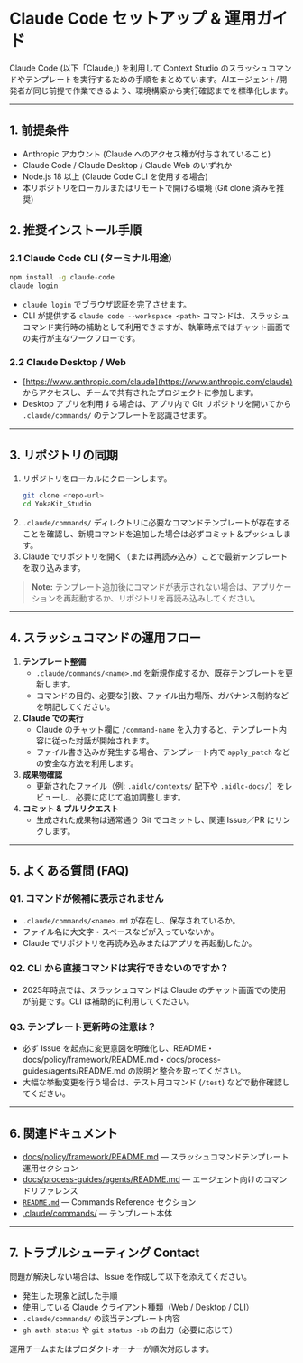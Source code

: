 # Claude Code セットアップ & 運用ガイド

Claude Code (以下「Claude」) を利用して Context Studio のスラッシュコマンドやテンプレートを実行するための手順をまとめています。AIエージェント/開発者が同じ前提で作業できるよう、環境構築から実行確認までを標準化します。

---

## 1. 前提条件
- Anthropic アカウント (Claude へのアクセス権が付与されていること)
- Claude Code / Claude Desktop / Claude Web のいずれか
- Node.js 18 以上 (Claude Code CLI を使用する場合)
- 本リポジトリをローカルまたはリモートで開ける環境 (Git clone 済みを推奨)

## 2. 推奨インストール手順

### 2.1 Claude Code CLI (ターミナル用途)
```bash
npm install -g claude-code
claude login
```
- `claude login` でブラウザ認証を完了させます。
- CLI が提供する `claude code --workspace <path>` コマンドは、スラッシュコマンド実行時の補助として利用できますが、執筆時点ではチャット画面での実行が主なワークフローです。

### 2.2 Claude Desktop / Web
- [https://www.anthropic.com/claude](https://www.anthropic.com/claude) からアクセスし、チームで共有されたプロジェクトに参加します。
- Desktop アプリを利用する場合は、アプリ内で Git リポジトリを開いてから `.claude/commands/` のテンプレートを認識させます。

---

## 3. リポジトリの同期

1. リポジトリをローカルにクローンします。  
   ```bash
   git clone <repo-url>
   cd YokaKit_Studio
   ```
2. `.claude/commands/` ディレクトリに必要なコマンドテンプレートが存在することを確認し、新規コマンドを追加した場合は必ずコミット＆プッシュします。
3. Claude でリポジトリを開く（または再読み込み）ことで最新テンプレートを取り込みます。

> **Note:** テンプレート追加後にコマンドが表示されない場合は、アプリケーションを再起動するか、リポジトリを再読み込みしてください。

---

## 4. スラッシュコマンドの運用フロー

1. **テンプレート整備**  
   - `.claude/commands/<name>.md` を新規作成するか、既存テンプレートを更新します。
   - コマンドの目的、必要な引数、ファイル出力場所、ガバナンス制約などを明記してください。
2. **Claude での実行**  
   - Claude のチャット欄に `/command-name` を入力すると、テンプレート内容に従った対話が開始されます。
   - ファイル書き込みが発生する場合、テンプレート内で `apply_patch` などの安全な方法を利用します。
3. **成果物確認**  
   - 更新されたファイル（例: `.aidlc/contexts/` 配下や `.aidlc-docs/`）をレビューし、必要に応じて追加調整します。
4. **コミット & プルリクエスト**  
   - 生成された成果物は通常通り Git でコミットし、関連 Issue／PR にリンクします。

---

## 5. よくある質問 (FAQ)

### Q1. コマンドが候補に表示されません
- `.claude/commands/<name>.md` が存在し、保存されているか。
- ファイル名に大文字・スペースなどが入っていないか。
- Claude でリポジトリを再読み込みまたはアプリを再起動したか。

### Q2. CLI から直接コマンドは実行できないのですか？
- 2025年時点では、スラッシュコマンドは Claude のチャット画面での使用が前提です。CLI は補助的に利用してください。

### Q3. テンプレート更新時の注意は？
- 必ず Issue を起点に変更意図を明確化し、README・docs/policy/framework/README.md・docs/process-guides/agents/README.md の説明と整合を取ってください。
- 大幅な挙動変更を行う場合は、テスト用コマンド (`/test`) などで動作確認してください。

---

## 6. 関連ドキュメント
- [docs/policy/framework/README.md](../../policy/framework/README.md) — スラッシュコマンドテンプレート運用セクション
- [docs/process-guides/agents/README.md](../../process-guides/agents/README.md) — エージェント向けのコマンドリファレンス
- [`README.md`](../../README.md) — Commands Reference セクション
- [.claude/commands/](../../../.claude/commands/) — テンプレート本体

---

## 7. トラブルシューティング Contact
問題が解決しない場合は、Issue を作成して以下を添えてください。
- 発生した現象と試した手順
- 使用している Claude クライアント種類（Web / Desktop / CLI）
- `.claude/commands/` の該当テンプレート内容
- `gh auth status` や `git status -sb` の出力（必要に応じて）

運用チームまたはプロダクトオーナーが順次対応します。

